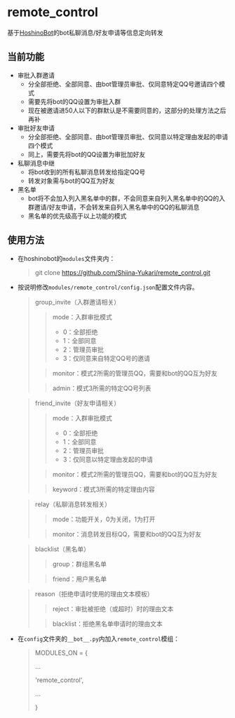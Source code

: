 # remote_control
基于[HoshinoBot](https://github.com/Ice-Cirno/HoshinoBot )的bot私聊消息/好友申请等信息定向转发

## 当前功能
* 审批入群邀请 
  * 分全部拒绝、全部同意、由bot管理员审批、仅同意特定QQ号邀请四个模式
  * 需要先将bot的QQ设置为审批入群
  * 现在被邀请进50人以下的群默认是不需要同意的，这部分的处理方法之后再补
* 审批好友申请
  * 分全部拒绝、全部同意、由bot管理员审批、仅同意以特定理由发起的申请四个模式
  * 同上，需要先将bot的QQ设置为审批加好友
* 私聊消息中继
  * 将bot收到的所有私聊消息转发给指定QQ号
  * 转发对象需与bot的QQ互为好友
* 黑名单
  * bot将不会加入列入黑名单中的群，不会同意来自列入黑名单中的QQ的入群邀请/好友申请，不会转发来自列入黑名单中的QQ的私聊消息
  * 黑名单的优先级高于以上功能的模式

## 使用方法
* 在hoshinobot的`modules`文件夹内：
  > git clone https://github.com/Shiina-Yukari/remote_control.git

* 按说明修改`modules/remote_control/config.json`配置文件内容。
  > group_invite（入群邀请相关）
  >> mode：入群审批模式
  >> + 0：全部拒绝
  >> + 1：全部同意
  >> + 2：管理员审批
  >> + 3：仅同意来自特定QQ号的邀请
  > 
  >> monitor：模式2所需的管理员QQ，需要和bot的QQ互为好友
  > 
  >> admin：模式3所需的特定QQ号列表

  > friend_invite（好友申请相关）
  >> mode：入群审批模式
  >> + 0：全部拒绝
  >> + 1：全部同意
  >> + 2：管理员审批
  >> + 3：仅同意以特定理由发起的申请
  >
  >> monitor：模式2所需的管理员QQ，需要和bot的QQ互为好友
  >
  >> keyword：模式3所需的特定理由内容

  > relay（私聊消息转发相关）
  >> mode：功能开关，0为关闭，1为打开
  >
  >> monitor：消息转发目标QQ，需要和bot的QQ互为好友

  > blacklist（黑名单）
  >> group：群组黑名单
  >
  >> friend：用户黑名单

  > reason（拒绝申请时使用的理由文本模板）
  >> reject：审批被拒绝（或超时）时的理由文本
  >
  >> blacklist：拒绝黑名单申请时的理由文本

* 在`config`文件夹的`__bot__.py`内加入`remote_control`模组：
  > MODULES_ON = {
  > 
  > ...
  > 
  >   'remote_control',
  > 
  > ...
  > 
  > }
